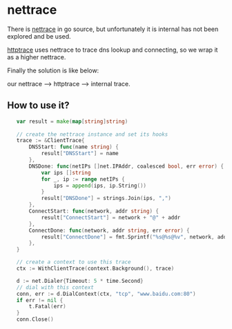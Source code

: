 # nettrace

There is [nettrace](https://github.com/golang/go/blob/50bd1c4d4eb4fac8ddeb5f063c099daccfb71b26/src/internal/nettrace/nettrace.go) in go source, but unfortunately it is internal has not been explored and be used.

[httptrace](https://github.com/golang/go/blob/b963149d4eddaf92d9e2a9d3bf5474c2d0a3b55d/src/net/http/httptrace/trace.go) uses nettrace to trace dns lookup and connecting, so we wrap it as a higher nettrace.

Finally the solution is like below:

 our nettrace --> httptrace --> internal trace.


 ## How to use it?


 ```go
    var result = make(map[string]string)
    
    // create the nettrace instance and set its hooks
	trace := &ClientTrace{
		DNSStart: func(name string) {
			result["DNSStart"] = name
		},
		DNSDone: func(netIPs []net.IPAddr, coalesced bool, err error) {
			var ips []string
			for _, ip := range netIPs {
				ips = append(ips, ip.String())
			}
			result["DNSDone"] = strings.Join(ips, ",")
		},
		ConnectStart: func(network, addr string) {
			result["ConnectStart"] = network + "@" + addr
		},
		ConnectDone: func(network, addr string, err error) {
			result["ConnectDone"] = fmt.Sprintf("%s@%s@%v", network, addr, err)
		},
	}

    // create a context to use this trace
	ctx := WithClientTrace(context.Background(), trace)

    d := net.Dialer{Timeout: 5 * time.Second}
    // dial with this context
	conn, err := d.DialContext(ctx, "tcp", "www.baidu.com:80")
	if err != nil {
		t.Fatal(err)
	}
	conn.Close()
 ```
